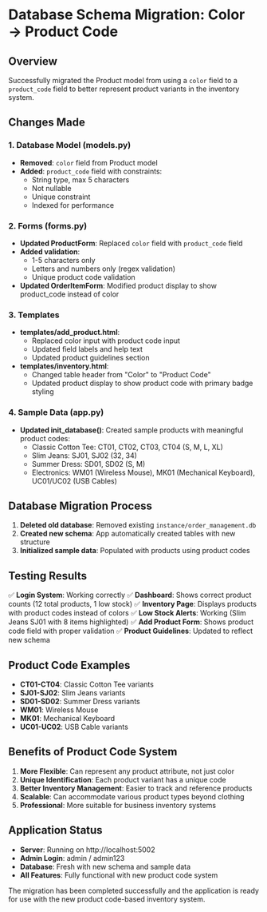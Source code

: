 # Database Schema Migration: Color → Product Code

## Overview
Successfully migrated the Product model from using a `color` field to a `product_code` field to better represent product variants in the inventory system.

## Changes Made

### 1. Database Model (models.py)
- **Removed**: `color` field from Product model
- **Added**: `product_code` field with constraints:
  - String type, max 5 characters
  - Not nullable
  - Unique constraint
  - Indexed for performance

### 2. Forms (forms.py)
- **Updated ProductForm**: Replaced `color` field with `product_code` field
- **Added validation**: 
  - 1-5 characters only
  - Letters and numbers only (regex validation)
  - Unique product code validation
- **Updated OrderItemForm**: Modified product display to show product_code instead of color

### 3. Templates
- **templates/add_product.html**: 
  - Replaced color input with product code input
  - Updated field labels and help text
  - Updated product guidelines section
- **templates/inventory.html**:
  - Changed table header from "Color" to "Product Code"
  - Updated product display to show product code with primary badge styling

### 4. Sample Data (app.py)
- **Updated init_database()**: Created sample products with meaningful product codes:
  - Classic Cotton Tee: CT01, CT02, CT03, CT04 (S, M, L, XL)
  - Slim Jeans: SJ01, SJ02 (32, 34)
  - Summer Dress: SD01, SD02 (S, M)
  - Electronics: WM01 (Wireless Mouse), MK01 (Mechanical Keyboard), UC01/UC02 (USB Cables)

## Database Migration Process
1. **Deleted old database**: Removed existing `instance/order_management.db`
2. **Created new schema**: App automatically created tables with new structure
3. **Initialized sample data**: Populated with products using product codes

## Testing Results
✅ **Login System**: Working correctly
✅ **Dashboard**: Shows correct product counts (12 total products, 1 low stock)
✅ **Inventory Page**: Displays products with product codes instead of colors
✅ **Low Stock Alerts**: Working (Slim Jeans SJ01 with 8 items highlighted)
✅ **Add Product Form**: Shows product code field with proper validation
✅ **Product Guidelines**: Updated to reflect new schema

## Product Code Examples
- **CT01-CT04**: Classic Cotton Tee variants
- **SJ01-SJ02**: Slim Jeans variants  
- **SD01-SD02**: Summer Dress variants
- **WM01**: Wireless Mouse
- **MK01**: Mechanical Keyboard
- **UC01-UC02**: USB Cable variants

## Benefits of Product Code System
1. **More Flexible**: Can represent any product attribute, not just color
2. **Unique Identification**: Each product variant has a unique code
3. **Better Inventory Management**: Easier to track and reference products
4. **Scalable**: Can accommodate various product types beyond clothing
5. **Professional**: More suitable for business inventory systems

## Application Status
- **Server**: Running on http://localhost:5002
- **Admin Login**: admin / admin123
- **Database**: Fresh with new schema and sample data
- **All Features**: Fully functional with new product code system

The migration has been completed successfully and the application is ready for use with the new product code-based inventory system.
